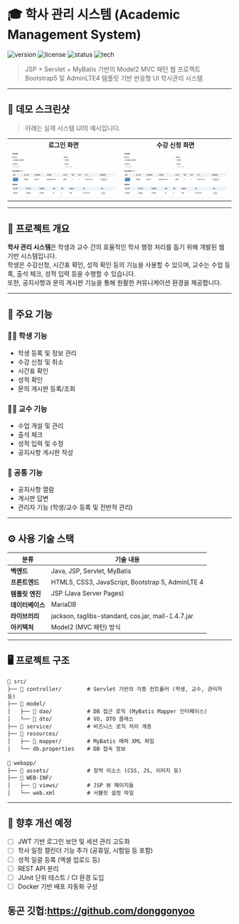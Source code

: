 # 🎓 학사 관리 시스템 (Academic Management System)

![version](https://img.shields.io/badge/version-1.0.0-blue.svg)
![license](https://img.shields.io/badge/license-MIT-green.svg)
![status](https://img.shields.io/badge/status-ongoing-important)
![tech](https://img.shields.io/badge/tech-JSP%20%7C%20MyBatis%20%7C%20Bootstrap5-blueviolet)

> JSP + Servlet + MyBatis 기반의 Model2 MVC 패턴 웹 프로젝트  
> Bootstrap5 및 AdminLTE4 템플릿 기반 반응형 UI 학사관리 시스템

---

## 📸 데모 스크린샷

> 아래는 실제 시스템 UI의 예시입니다.

<table>
  <tr>
    <th>로그인 화면</th>
    <th>수강 신청 화면</th>
  </tr>
  <tr>
    <td align="center">
      <img src="./screenshots/courseapply.jpg" alt="로그인 화면" width="300"/>
    </td>
    <td align="center">
      <img src="./screenshots/courseapply.jpg" alt="수강 신청 화면" width="300"/>
    </td>
  </tr>
</table>

---

## 📌 프로젝트 개요

**학사 관리 시스템**은 학생과 교수 간의 효율적인 학사 행정 처리를 돕기 위해 개발된 웹 기반 시스템입니다.  
학생은 수강신청, 시간표 확인, 성적 확인 등의 기능을 사용할 수 있으며, 교수는 수업 등록, 출석 체크, 성적 입력 등을 수행할 수 있습니다.  
또한, 공지사항과 문의 게시판 기능을 통해 원활한 커뮤니케이션 환경을 제공합니다.

---

## 🎯 주요 기능

### 👩‍🎓 학생 기능
- 학생 등록 및 정보 관리
- 수강 신청 및 취소
- 시간표 확인
- 성적 확인
- 문의 게시판 등록/조회

### 👨‍🏫 교수 기능
- 수업 개설 및 관리
- 출석 체크
- 성적 입력 및 수정
- 공지사항 게시판 작성

### 📢 공통 기능
- 공지사항 열람
- 게시판 답변
- 관리자 기능 (학생/교수 등록 및 전반적 관리)

---

## ⚙️ 사용 기술 스택

| 분류           | 기술 내용 |
|----------------|-----------|
| **백엔드**     | Java, JSP, Servlet, MyBatis |
| **프론트엔드** | HTML5, CSS3, JavaScript, Bootstrap 5, AdminLTE 4 |
| **템플릿 엔진**| JSP (Java Server Pages) |
| **데이터베이스** | MariaDB |
| **라이브러리** | jackson, taglibs-standard, cos.jar, mail-1.4.7.jar |
| **아키텍처**    | Model2 (MVC 패턴) 방식 |

---

## 🖥️ 프로젝트 구조

```
📁 src/
├── 📁 controller/        # Servlet 기반의 각종 컨트롤러 (학생, 교수, 관리자 등)
├── 📁 model/
│   ├── 📁 dao/           # DB 접근 로직 (MyBatis Mapper 인터페이스)
│   └── 📁 dto/           # VO, DTO 클래스
├── 📁 service/           # 비즈니스 로직 처리 계층
├── 📁 resources/
│   ├── 📁 mapper/        # MyBatis 매퍼 XML 파일
│   └── db.properties    # DB 접속 정보

📁 webapp/
├── 📁 assets/            # 정적 리소스 (CSS, JS, 이미지 등)
├── 📁 WEB-INF/
│   ├── 📁 views/         # JSP 뷰 페이지들
│   └── web.xml          # 서블릿 설정 파일
```
---

## 🔧 향후 개선 예정

- [ ] JWT 기반 로그인 보안 및 세션 관리 고도화
- [ ] 학사 일정 캘린더 기능 추가 (공휴일, 시험일 등 포함)
- [ ] 성적 일괄 등록 (엑셀 업로드 등)
- [ ] REST API 분리
- [ ] JUnit 단위 테스트 / CI 환경 도입
- [ ] Docker 기반 배포 자동화 구성

## 동곤 깃헙:https://github.com/donggonyoo
